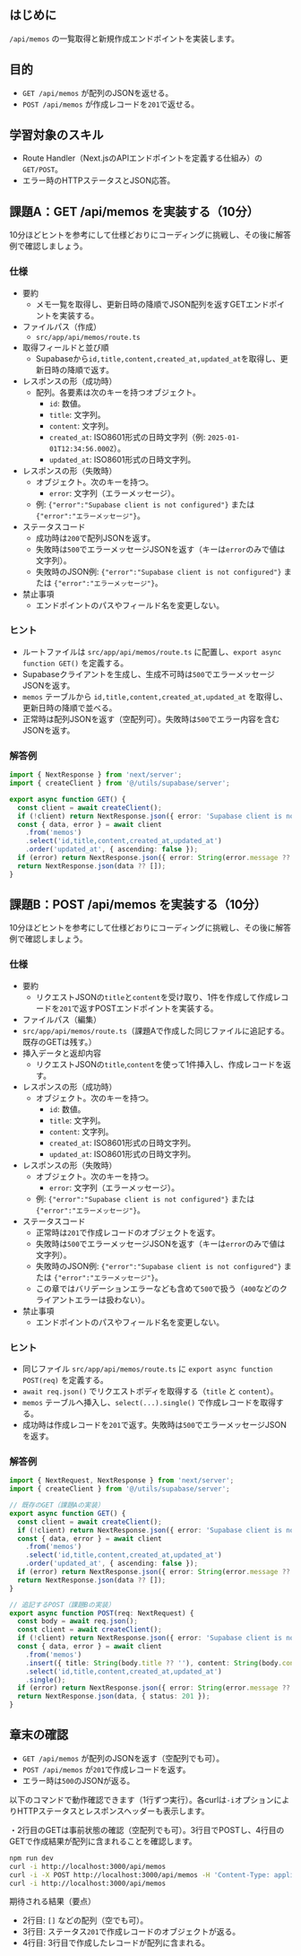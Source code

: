 ## はじめに

`/api/memos` の一覧取得と新規作成エンドポイントを実装します。

## 目的

- `GET /api/memos` が配列のJSONを返せる。
- `POST /api/memos` が作成レコードを`201`で返せる。

## 学習対象のスキル

- Route Handler（Next.jsのAPIエンドポイントを定義する仕組み）の`GET/POST`。
- エラー時のHTTPステータスとJSON応答。

## 課題A：GET /api/memos を実装する（10分）

10分ほどヒントを参考にして仕様どおりにコーディングに挑戦し、その後に解答例で確認しましょう。

### 仕様

- 要約
  - メモ一覧を取得し、更新日時の降順でJSON配列を返すGETエンドポイントを実装する。
- ファイルパス（作成）
  - `src/app/api/memos/route.ts`
- 取得フィールドと並び順
  - Supabaseから`id,title,content,created_at,updated_at`を取得し、更新日時の降順で返す。
- レスポンスの形（成功時）
  - 配列。各要素は次のキーを持つオブジェクト。
    - `id`: 数値。
    - `title`: 文字列。
    - `content`: 文字列。
    - `created_at`: ISO8601形式の日時文字列（例: `2025-01-01T12:34:56.000Z`）。
    - `updated_at`: ISO8601形式の日時文字列。
- レスポンスの形（失敗時）
  - オブジェクト。次のキーを持つ。
    - `error`: 文字列（エラーメッセージ）。
  - 例: `{"error":"Supabase client is not configured"}` または `{"error":"エラーメッセージ"}`。
- ステータスコード
  - 成功時は`200`で配列JSONを返す。
  - 失敗時は`500`でエラーメッセージJSONを返す（キーは`error`のみで値は文字列）。
  - 失敗時のJSON例: `{"error":"Supabase client is not configured"}` または `{"error":"エラーメッセージ"}`。
- 禁止事項
  - エンドポイントのパスやフィールド名を変更しない。

### ヒント

- ルートファイルは `src/app/api/memos/route.ts` に配置し、`export async function GET()` を定義する。
- Supabaseクライアントを生成し、生成不可時は`500`でエラーメッセージJSONを返す。
- `memos` テーブルから `id,title,content,created_at,updated_at` を取得し、更新日時の降順で並べる。
- 正常時は配列JSONを返す（空配列可）。失敗時は`500`でエラー内容を含むJSONを返す。

### 解答例

```ts
import { NextResponse } from 'next/server';
import { createClient } from '@/utils/supabase/server';

export async function GET() {
  const client = await createClient();
  if (!client) return NextResponse.json({ error: 'Supabase client is not configured' }, { status: 500 });
  const { data, error } = await client
    .from('memos')
    .select('id,title,content,created_at,updated_at')
    .order('updated_at', { ascending: false });
  if (error) return NextResponse.json({ error: String(error.message ?? error) }, { status: 500 });
  return NextResponse.json(data ?? []);
}
```

## 課題B：POST /api/memos を実装する（10分）

10分ほどヒントを参考にして仕様どおりにコーディングに挑戦し、その後に解答例で確認しましょう。

### 仕様

- 要約
  - リクエストJSONの`title`と`content`を受け取り、1件を作成して作成レコードを`201`で返すPOSTエンドポイントを実装する。
 - ファイルパス（編集）
  - `src/app/api/memos/route.ts`（課題Aで作成した同じファイルに追記する。既存のGETは残す。）
- 挿入データと返却内容
  - リクエストJSONの`title`,`content`を使って1件挿入し、作成レコードを返す。
- レスポンスの形（成功時）
  - オブジェクト。次のキーを持つ。
    - `id`: 数値。
    - `title`: 文字列。
    - `content`: 文字列。
    - `created_at`: ISO8601形式の日時文字列。
    - `updated_at`: ISO8601形式の日時文字列。
- レスポンスの形（失敗時）
  - オブジェクト。次のキーを持つ。
    - `error`: 文字列（エラーメッセージ）。
  - 例: `{"error":"Supabase client is not configured"}` または `{"error":"エラーメッセージ"}`。
- ステータスコード
  - 正常時は`201`で作成レコードのオブジェクトを返す。
  - 失敗時は`500`でエラーメッセージJSONを返す（キーは`error`のみで値は文字列）。
  - 失敗時のJSON例: `{"error":"Supabase client is not configured"}` または `{"error":"エラーメッセージ"}`。
  - この章ではバリデーションエラーなども含めて`500`で扱う（`400`などのクライアントエラーは扱わない）。
- 禁止事項
  - エンドポイントのパスやフィールド名を変更しない。

### ヒント

- 同じファイル `src/app/api/memos/route.ts` に `export async function POST(req)` を定義する。
- `await req.json()` でリクエストボディを取得する（`title` と `content`）。
- `memos` テーブルへ挿入し、`select(...).single()` で作成レコードを取得する。
- 成功時は作成レコードを`201`で返す。失敗時は`500`でエラーメッセージJSONを返す。

### 解答例

```ts
import { NextRequest, NextResponse } from 'next/server';
import { createClient } from '@/utils/supabase/server';

// 既存のGET（課題Aの実装）
export async function GET() {
  const client = await createClient();
  if (!client) return NextResponse.json({ error: 'Supabase client is not configured' }, { status: 500 });
  const { data, error } = await client
    .from('memos')
    .select('id,title,content,created_at,updated_at')
    .order('updated_at', { ascending: false });
  if (error) return NextResponse.json({ error: String(error.message ?? error) }, { status: 500 });
  return NextResponse.json(data ?? []);
}

// 追記するPOST（課題Bの実装）
export async function POST(req: NextRequest) {
  const body = await req.json();
  const client = await createClient();
  if (!client) return NextResponse.json({ error: 'Supabase client is not configured' }, { status: 500 });
  const { data, error } = await client
    .from('memos')
    .insert({ title: String(body.title ?? ''), content: String(body.content ?? '') })
    .select('id,title,content,created_at,updated_at')
    .single();
  if (error) return NextResponse.json({ error: String(error.message ?? error) }, { status: 500 });
  return NextResponse.json(data, { status: 201 });
}
```

## 章末の確認

- `GET /api/memos` が配列のJSONを返す（空配列でも可）。
- `POST /api/memos` が`201`で作成レコードを返す。
- エラー時は`500`のJSONが返る。

以下のコマンドで動作確認できます（1行ずつ実行）。各curlは`-i`オプションによりHTTPステータスとレスポンスヘッダーも表示します。

・2行目のGETは事前状態の確認（空配列でも可）。3行目でPOSTし、4行目のGETで作成結果が配列に含まれることを確認します。

```bash
npm run dev
curl -i http://localhost:3000/api/memos
curl -i -X POST http://localhost:3000/api/memos -H 'Content-Type: application/json' -d '{"title":"サンプル","content":"本文"}'
curl -i http://localhost:3000/api/memos
```

期待される結果（要点）
- 2行目: `[]` などの配列（空でも可）。
- 3行目: ステータス`201`で作成レコードのオブジェクトが返る。
- 4行目: 3行目で作成したレコードが配列に含まれる。
